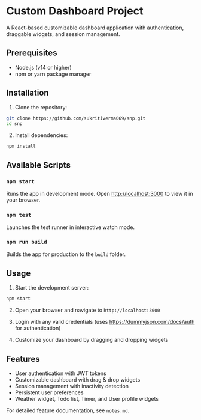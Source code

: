 # Custom Dashboard Project

A React-based customizable dashboard application with authentication, draggable widgets, and session management.

## Prerequisites

- Node.js (v14 or higher)
- npm or yarn package manager

## Installation

1. Clone the repository:
```bash
git clone https://github.com/sukritiverma069/snp.git
cd snp
```

2. Install dependencies:
```bash
npm install
```

## Available Scripts

### `npm start`
Runs the app in development mode.
Open [http://localhost:3000](http://localhost:3000) to view it in your browser.

### `npm test`
Launches the test runner in interactive watch mode.

### `npm run build`
Builds the app for production to the `build` folder.

## Usage

1. Start the development server:
```bash
npm start
```

2. Open your browser and navigate to `http://localhost:3000`

3. Login with any valid credentials (uses https://dummyjson.com/docs/auth for authentication)

4. Customize your dashboard by dragging and dropping widgets

## Features

- User authentication with JWT tokens
- Customizable dashboard with drag & drop widgets
- Session management with inactivity detection
- Persistent user preferences
- Weather widget, Todo list, Timer, and User profile widgets

For detailed feature documentation, see `notes.md`.